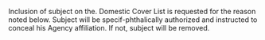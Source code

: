 Inclusion of subject on the. Domestic Cover List is requested for the reason noted below. Subject will be specif-phthalically authorized and instructed to conceal his Agency affiliation. If not, subject will be removed.